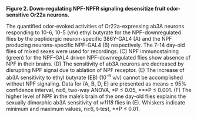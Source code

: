 **Figure 2. Down-regulating NPF-NPFR signaling desensitize fruit odor-sensitive Or22a neurons.**

The quantified odor-evoked activities of Or22a-expressing ab3A neurons responding to 10-6, 10-5 (v/v) ethyl butyrate for the NPF-downregulated flies by the peptidergic neuron-specific 386Y-GAL4 (A) and the NPF producing neurons-specific NPF-GAL4 (B) respectively. The 7-14 day-old flies of mixed sexes were used for recordings. (C) NPF immunostaining (green) for the NPF-GAL4 driven NPF-downregulated flies show absence of NPF in their brains. (D) The sensitivity of ab3A neurons are decreased by disrupting NPF signal due to ablation of NPF receptor. (E) The increase of ab3A sensitivity to ethyl butyrate (EB) (10<sup>-6</sup> v/v) cannot be accomplished without NPF signaling. Data for (A, B, D, E) are presented as means ± 95% confidence interval, n≥6, two-way ANOVA, \*P ≤ 0.05, \*\*\*P ≤ 0.001. (F) The higher level of NPF in the male’s brain of the one day-old flies explains the sexually dimorphic ab3A sensitivity of _w1118_ flies in (E). Whiskers indicate minimum and maximum values, n≥6, t-test, \*\*P ≤ 0.01.
